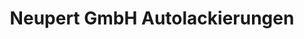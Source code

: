 ---
title: "Neupert GmbH Autolackierungen"
url: /weida/neupert-gmbh-autolackierungen/
shop: Autowerkstatt
---